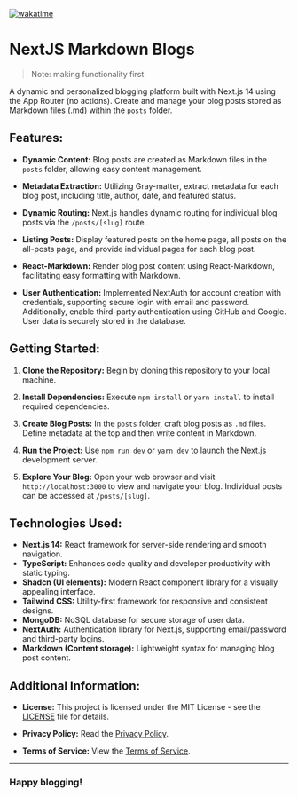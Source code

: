 [![wakatime](https://wakatime.com/badge/user/7217dc82-1bcf-4a0a-8b7f-96e2332f4c45/project/018b960f-87c9-4136-90b5-276b5bd721a7.svg?style=for-the-badge)](https://wakatime.com/badge/user/7217dc82-1bcf-4a0a-8b7f-96e2332f4c45/project/018b960f-87c9-4136-90b5-276b5bd721a7)

# NextJS Markdown Blogs

> Note: making functionality first 

A dynamic and personalized blogging platform built with Next.js 14 using the App Router (no actions). Create and manage your blog posts stored as Markdown files (.md) within the `posts` folder.

## Features:

- **Dynamic Content:** Blog posts are created as Markdown files in the `posts` folder, allowing easy content management.

- **Metadata Extraction:** Utilizing Gray-matter, extract metadata for each blog post, including title, author, date, and featured status.

- **Dynamic Routing:** Next.js handles dynamic routing for individual blog posts via the `/posts/[slug]` route.

- **Listing Posts:** Display featured posts on the home page, all posts on the all-posts page, and provide individual pages for each blog post.

- **React-Markdown:** Render blog post content using React-Markdown, facilitating easy formatting with Markdown.

- **User Authentication:** Implemented NextAuth for account creation with credentials, supporting secure login with email and password. Additionally, enable third-party authentication using GitHub and Google. User data is securely stored in the database.

## Getting Started:

1. **Clone the Repository:** Begin by cloning this repository to your local machine.

2. **Install Dependencies:** Execute `npm install` or `yarn install` to install required dependencies.

3. **Create Blog Posts:** In the `posts` folder, craft blog posts as `.md` files. Define metadata at the top and then write content in Markdown.

4. **Run the Project:** Use `npm run dev` or `yarn dev` to launch the Next.js development server.

5. **Explore Your Blog:** Open your web browser and visit `http://localhost:3000` to view and navigate your blog. Individual posts can be accessed at `/posts/[slug]`.

## Technologies Used:

- **Next.js 14:** React framework for server-side rendering and smooth navigation.
- **TypeScript:** Enhances code quality and developer productivity with static typing.
- **Shadcn (UI elements):** Modern React component library for a visually appealing interface.
- **Tailwind CSS:** Utility-first framework for responsive and consistent designs.
- **MongoDB:** NoSQL database for secure storage of user data.
- **NextAuth:** Authentication library for Next.js, supporting email/password and third-party logins.
- **Markdown (Content storage):** Lightweight syntax for managing blog post content.

## Additional Information:

- **License:** This project is licensed under the MIT License - see the [LICENSE](MIT-LICENSE.txt) file for details.

- **Privacy Policy:** Read the [Privacy Policy](/privacy-policy.md).

- **Terms of Service:** View the [Terms of Service](/terms-of-service.md).

---

### Happy blogging!
